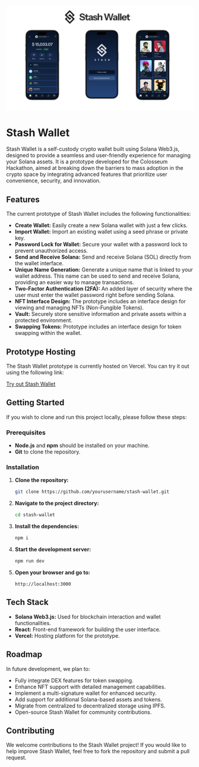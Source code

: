 <img src = "https://github.com/Aryan-Dahiya-23/Stash/blob/main/public/assets/Frame%20(16).png?raw=true" />

# Stash Wallet

Stash Wallet is a self-custody crypto wallet built using Solana Web3.js, designed to provide a seamless and user-friendly experience for managing your Solana assets. It is a prototype developed for the Colosseum Hackathon, aimed at breaking down the barriers to mass adoption in the crypto space by integrating advanced features that prioritize user convenience, security, and innovation.

## Features

The current prototype of Stash Wallet includes the following functionalities:

- **Create Wallet:** Easily create a new Solana wallet with just a few clicks.
- **Import Wallet:** Import an existing wallet using a seed phrase or private key.
- **Password Lock for Wallet:** Secure your wallet with a password lock to prevent unauthorized access.
- **Send and Receive Solana:** Send and receive Solana (SOL) directly from the wallet interface.
- **Unique Name Generation:** Generate a unique name that is linked to your wallet address. This name can be used to send and receive Solana, providing an easier way to manage transactions.
- **Two-Factor Authentication (2FA):** An added layer of security where the user must enter the wallet password right before sending Solana.
- **NFT Interface Design:** The prototype includes an interface design for viewing and managing NFTs (Non-Fungible Tokens).
- **Vault:** Securely store sensitive information and private assets within a protected environment.
- **Swapping Tokens:** Prototype includes an interface design for token swapping within the wallet.

## Prototype Hosting

The Stash Wallet prototype is currently hosted on Vercel. You can try it out using the following link:

[Try out Stash Wallet](https://stashwallet.vercel.app/)

## Getting Started

If you wish to clone and run this project locally, please follow these steps:

### Prerequisites

- **Node.js** and **npm** should be installed on your machine.
- **Git** to clone the repository.

### Installation

1. **Clone the repository:**
   ```bash
   git clone https://github.com/yourusername/stash-wallet.git
   ```

2. **Navigate to the project directory:**
   ```bash
   cd stash-wallet
   ```

3. **Install the dependencies:**
   ```bash
   npm i
   ```

4. **Start the development server:**
   ```bash
   npm run dev
   ```

5. **Open your browser and go to:**
   ```
   http://localhost:3000
   ```

## Tech Stack

- **Solana Web3.js:** Used for blockchain interaction and wallet functionalities.
- **React:** Front-end framework for building the user interface.
- **Vercel:** Hosting platform for the prototype.

## Roadmap

In future development, we plan to:
- Fully integrate DEX features for token swapping.
- Enhance NFT support with detailed management capabilities.
- Implement a multi-signature wallet for enhanced security.
- Add support for additional Solana-based assets and tokens.
- Migrate from centralized to decentralized storage using IPFS.
- Open-source Stash Wallet for community contributions.

## Contributing

We welcome contributions to the Stash Wallet project! If you would like to help improve Stash Wallet, feel free to fork the repository and submit a pull request.
